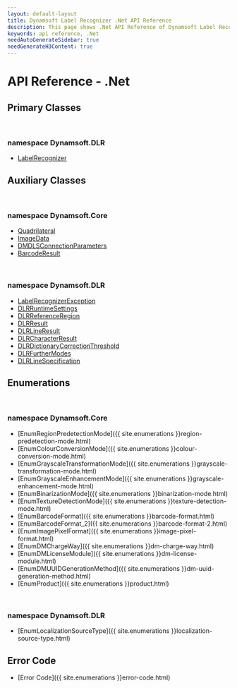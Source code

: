 ```yaml
---
layout: default-layout
title: Dynamsoft Label Recognizer .Net API Reference
description: This page shows .Net API Reference of Dynamsoft Label Recognizer.
keywords: api reference, .Net
needAutoGenerateSidebar: true
needGenerateH3Content: true
---
```



# API Reference - .Net 

## Primary Classes

&nbsp;

### namespace Dynamsoft.DLR

- [LabelRecognizer](label-recognizer.md)

## Auxiliary Classes

&nbsp;

### namespace Dynamsoft.Core

- [Quadrilateral](quadrilateral.md)
- [ImageData](image-data.md)
- [DMDLSConnectionParameters](dm-lts-connection-parameters.md)
- [BarcodeResult](barcode-result.md)

&nbsp;

### namespace Dynamsoft.DLR
- [LabelRecognizerException](label-recognizer-exception.md)
- [DLRRuntimeSettings](dlr-runtime-settings.md)
- [DLRReferenceRegion](dlr-reference-region.md)
- [DLRResult](dlr-result.md)
- [DLRLineResult](dlr-line-result.md)
- [DLRCharacterResult](dlr-character-result.md)	
- [DLRDictionaryCorrectionThreshold](dlr-dictionary-correction-threshold.md)
- [DLRFurtherModes](dlr-further-modes.md)
- [DLRLineSpecification](dlr-line-specification.md)

## Enumerations

&nbsp;

### namespace Dynamsoft.Core

- [EnumRegionPredetectionMode]({{ site.enumerations }}region-predetection-mode.html)
- [EnumColourConversionMode]({{ site.enumerations }}colour-conversion-mode.html)
- [EnumGrayscaleTransformationMode]({{ site.enumerations }}grayscale-transformation-mode.html)
- [EnumGrayscaleEnhancementMode]({{ site.enumerations }}grayscale-enhancement-mode.html)
- [EnumBinarizationMode]({{ site.enumerations }}binarization-mode.html)
- [EnumTextureDetectionMode]({{ site.enumerations }}texture-detection-mode.html)
- [EnumBarcodeFormat]({{ site.enumerations }}barcode-format.html)
- [EnumBarcodeFormat_2]({{ site.enumerations }}barcode-format-2.html)
- [EnumImagePixelFormat]({{ site.enumerations }}image-pixel-format.html)
- [EnumDMChargeWay]({{ site.enumerations }}dm-charge-way.html)	
- [EnumDMLicenseModule]({{ site.enumerations }}dm-license-module.html)	
- [EnumDMUUIDGenerationMethod]({{ site.enumerations }}dm-uuid-generation-method.html)	
- [EnumProduct]({{ site.enumerations }}product.html)	

&nbsp;

### namespace Dynamsoft.DLR
- [EnumLocalizationSourceType]({{ site.enumerations }}localization-source-type.html)

## Error Code

- [Error Code]({{ site.enumerations }}error-code.html)